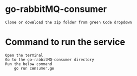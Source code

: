 # go-rabbitMQ-consumer
	Clone or download the zip folder from green Code dropdown

# Command to run the service
	Open the terminal
	Go to the go-rabbitMQ-consumer directory
	Run the below command
		go run consumer.go
